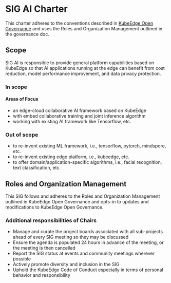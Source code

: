 # SIG AI Charter

This charter adheres to the conventions described in [KubeEdge Open Governance](https://github.com/kubeedge/community/blob/master/GOVERNANCE.md) and uses the Roles and Organization Management outlined in the governance doc.

## Scope

SIG AI is responsible to provide general platform capabilities based on KubeEdge so  that AI applications running at the edge can benefit from cost reduction, model performance improvement, and data privacy protection.

### In scope

#### Areas of Focus

- an edge-cloud collaborative AI framework based on KubeEdge
- with embed collaborative training and joint inference algorithm
- working with existing AI framework like Tensorflow, etc.

### Out of scope
- to re-invent existing ML framework, i.e., tensorflow, pytorch, mindspore, etc.
- to re-invent existing edge platform, i.e., kubeedge, etc.
- to offer domain/application-specific algorithms, i.e., facial recognition, text classification, etc.

## Roles and Organization Management

This SIG follows and adheres to the Roles and Organization Management outlined in KubeEdge Open Governance and opts-in to updates and modifications to KubeEdge Open Governance.

### Additional responsibilities of Chairs

- Manage and curate the project boards associated with all sub-projects ahead of every SIG meeting so they may be discussed
- Ensure the agenda is populated 24 hours in advance of the meeting, or the meeting is then cancelled
- Report the SIG status at events and community meetings wherever possible
- Actively promote diversity and inclusion in the SIG
- Uphold the KubeEdge Code of Conduct especially in terms of personal behavior and responsibility